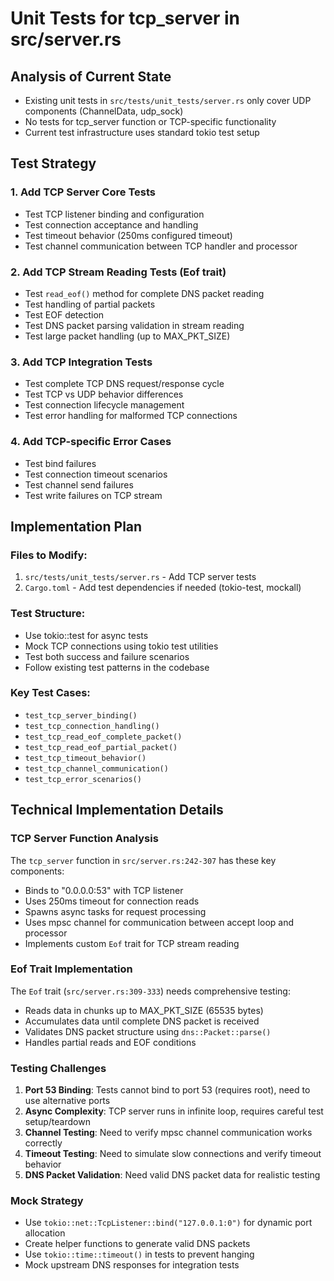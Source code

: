 # Unit Tests for tcp_server in src/server.rs

## Analysis of Current State
- Existing unit tests in `src/tests/unit_tests/server.rs` only cover UDP components (ChannelData, udp_sock)
- No tests for tcp_server function or TCP-specific functionality
- Current test infrastructure uses standard tokio test setup

## Test Strategy

### 1. **Add TCP Server Core Tests**
- Test TCP listener binding and configuration
- Test connection acceptance and handling
- Test timeout behavior (250ms configured timeout)
- Test channel communication between TCP handler and processor

### 2. **Add TCP Stream Reading Tests (Eof trait)**
- Test `read_eof()` method for complete DNS packet reading
- Test handling of partial packets
- Test EOF detection
- Test DNS packet parsing validation in stream reading
- Test large packet handling (up to MAX_PKT_SIZE)

### 3. **Add TCP Integration Tests**
- Test complete TCP DNS request/response cycle
- Test TCP vs UDP behavior differences
- Test connection lifecycle management
- Test error handling for malformed TCP connections

### 4. **Add TCP-specific Error Cases**
- Test bind failures
- Test connection timeout scenarios
- Test channel send failures
- Test write failures on TCP stream

## Implementation Plan

### Files to Modify:
1. `src/tests/unit_tests/server.rs` - Add TCP server tests
2. `Cargo.toml` - Add test dependencies if needed (tokio-test, mockall)

### Test Structure:
- Use tokio::test for async tests
- Mock TCP connections using tokio test utilities
- Test both success and failure scenarios
- Follow existing test patterns in the codebase

### Key Test Cases:
- `test_tcp_server_binding()`
- `test_tcp_connection_handling()`
- `test_tcp_read_eof_complete_packet()`
- `test_tcp_read_eof_partial_packet()`
- `test_tcp_timeout_behavior()`
- `test_tcp_channel_communication()`
- `test_tcp_error_scenarios()`

## Technical Implementation Details

### TCP Server Function Analysis
The `tcp_server` function in `src/server.rs:242-307` has these key components:
- Binds to "0.0.0.0:53" with TCP listener
- Uses 250ms timeout for connection reads
- Spawns async tasks for request processing
- Uses mpsc channel for communication between accept loop and processor
- Implements custom `Eof` trait for TCP stream reading

### Eof Trait Implementation
The `Eof` trait (`src/server.rs:309-333`) needs comprehensive testing:
- Reads data in chunks up to MAX_PKT_SIZE (65535 bytes)
- Accumulates data until complete DNS packet is received
- Validates DNS packet structure using `dns::Packet::parse()`
- Handles partial reads and EOF conditions

### Testing Challenges
1. **Port 53 Binding**: Tests cannot bind to port 53 (requires root), need to use alternative ports
2. **Async Complexity**: TCP server runs in infinite loop, requires careful test setup/teardown
3. **Channel Testing**: Need to verify mpsc channel communication works correctly
4. **Timeout Testing**: Need to simulate slow connections and verify timeout behavior
5. **DNS Packet Validation**: Need valid DNS packet data for realistic testing

### Mock Strategy
- Use `tokio::net::TcpListener::bind("127.0.0.1:0")` for dynamic port allocation
- Create helper functions to generate valid DNS packets
- Use `tokio::time::timeout()` in tests to prevent hanging
- Mock upstream DNS responses for integration tests